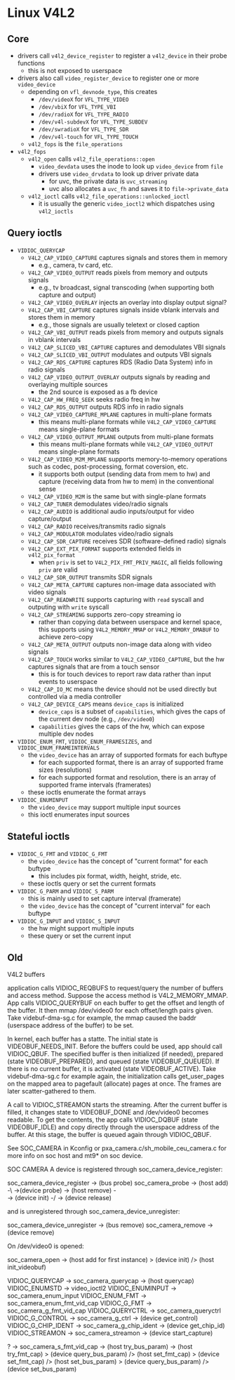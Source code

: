 Linux V4L2
==========

## Core

- drivers call `v4l2_device_register` to register a `v4l2_device` in their
  probe functions
  - this is not exposed to userspace
- drivers also call `video_register_device` to register one or more
  `video_device`
  - depending on `vfl_devnode_type`, this creates
    - `/dev/videoX` for `VFL_TYPE_VIDEO`
    - `/dev/vbiX` for `VFL_TYPE_VBI`
    - `/dev/radioX` for `VFL_TYPE_RADIO`
    - `/dev/v4l-subdevX` for `VFL_TYPE_SUBDEV`
    - `/dev/swradioX` for `VFL_TYPE_SDR`
    - `/dev/v4l-touch` for `VFL_TYPE_TOUCH`
  - `v4l2_fops` is the `file_operations`
- `v4l2_fops`
  - `v4l2_open` calls `v4l2_file_operations::open`
    - `video_devdata` uses the inode to look up `video_device` from `file`
    - drivers use `video_drvdata` to look up driver private data
      - for uvc, the private data is `uvc_streaming`
      - uvc also allocates a `uvc_fh` and saves it to `file->private_data`
  - `v4l2_ioctl` calls `v4l2_file_operations::unlocked_ioctl`
    - it is usually the generic `video_ioctl2` which dispatches using
      `v4l2_ioctls`

## Query ioctls

- `VIDIOC_QUERYCAP`
  - `V4L2_CAP_VIDEO_CAPTURE` captures signals and stores them in memory
    - e.g., camera, tv card, etc.
  - `V4L2_CAP_VIDEO_OUTPUT` reads pixels from memory and outputs signals
    - e.g., tv broadcast, signal transcoding (when supporting both capture and
      output)
  - `V4L2_CAP_VIDEO_OVERLAY` injects an overlay into display output signal?
  - `V4L2_CAP_VBI_CAPTURE` captures signals inside vblank intervals and stores
    them in memory
    - e.g., those signals are usually teletext or closed caption
  - `V4L2_CAP_VBI_OUTPUT` reads pixels from memory and outputs signals in
    vblank intervals
  - `V4L2_CAP_SLICED_VBI_CAPTURE` captures and demodulates VBI signals
  - `V4L2_CAP_SLICED_VBI_OUTPUT` modulates and outputs VBI signals
  - `V4L2_CAP_RDS_CAPTURE` captures RDS (Radio Data System) info in radio
    signals
  - `V4L2_CAP_VIDEO_OUTPUT_OVERLAY` outputs signals by reading and overlaying
    multiple sources
    - the 2nd source is exposed as a fb device
  - `V4L2_CAP_HW_FREQ_SEEK` seeks radio freq in hw
  - `V4L2_CAP_RDS_OUTPUT` outputs RDS info in radio signals
  - `V4L2_CAP_VIDEO_CAPTURE_MPLANE` captures in multi-plane formats
    - this means multi-plane formats while `V4L2_CAP_VIDEO_CAPTURE` means
      single-plane formats
  - `V4L2_CAP_VIDEO_OUTPUT_MPLANE` outputs from multi-plane formats
    - this means multi-plane formats while `V4L2_CAP_VIDEO_OUTPUT` means
      single-plane formats
  - `V4L2_CAP_VIDEO_M2M_MPLANE` supports memory-to-memory operations such as
    codec, post-processing, format coversion, etc.
    - it supports both output (sending data from mem to hw) and capture
      (receiving data from hw to mem) in the conventional sense
  - `V4L2_CAP_VIDEO_M2M` is the same but with single-plane formats
  - `V4L2_CAP_TUNER` demodulates video/radio signals
  - `V4L2_CAP_AUDIO` is additional audio inputs/output for video
    capture/output
  - `V4L2_CAP_RADIO` receives/transmits radio signals
  - `V4L2_CAP_MODULATOR` modulates video/radio signals
  - `V4L2_CAP_SDR_CAPTURE` receives SDR (software-defined radio) signals
  - `V4L2_CAP_EXT_PIX_FORMAT` supports extended fields in `v4l2_pix_format`
    - when `priv` is set to `V4L2_PIX_FMT_PRIV_MAGIC`, all fields following
      `priv` are valid
  - `V4L2_CAP_SDR_OUTPUT` transmits SDR signals
  - `V4L2_CAP_META_CAPTURE` captures non-image data associated with video
    signals
  - `V4L2_CAP_READWRITE` supports capturing with `read` syscall and outputing
    with `write` syscall
  - `V4L2_CAP_STREAMING` supports zero-copy streaming io
    - rather than copying data between userspace and kernel space, this
      supports using `V4L2_MEMORY_MMAP` or `V4L2_MEMORY_DMABUF` to achieve
      zero-copy
  - `V4L2_CAP_META_OUTPUT` outputs non-image data along with video signals
  - `V4L2_CAP_TOUCH` works similar to `V4L2_CAP_VIDEO_CAPTURE`, but the hw
    captures signals that are from a touch sensor
    - this is for touch devices to report raw data rather than input events to
      userspace
  - `V4L2_CAP_IO_MC` means the device should not be used directly but
    controlled via a media controller
  - `V4L2_CAP_DEVICE_CAPS` means `device_caps` is initialized
    - `device_caps` is a subset of `capabilities`, which gives the caps of the
      current dev node (e.g., `/dev/video0`)
    - `capabilities` gives the caps of the hw, which can expose multiple dev
      nodes
- `VIDIOC_ENUM_FMT`, `VIDIOC_ENUM_FRAMESIZES`, and
  `VIDIOC_ENUM_FRAMEINTERVALS`
  - the `video_device` has an array of supported formats for each buftype
    - for each supported format, there is an array of supported frame sizes
      (resolutions)
    - for each supported format and resolution, there is an array of supported
      frame intervals (framerates)
  - these ioctls enumerate the format arrays
- `VIDIOC_ENUMINPUT`
  - the `video_device` may support multiple input sources
  - this ioctl enumerates input sources

## Stateful ioctls

- `VIDIOC_G_FMT` and `VIDIOC_G_FMT`
  - the `video_device` has the concept of "current format" for each buftype
    - this includes pix format, width, height, stride, etc.
  - these ioctls query or set the current formats
- `VIDIOC_G_PARM` and `VIDIOC_S_PARM`
  - this is mainly used to set capture interval (framerate)
  - the `video_device` has the concept of "current interval" for each buftype
- `VIDIOC_G_INPUT` and `VIDIOC_S_INPUT`
  - the hw might support multiple inputs
  - these query or set the current input

## Old

V4L2 buffers

application calls VIDIOC_REQBUFS to request/query the number of buffers and
access method.  Suppose the access method is V4L2_MEMORY_MMAP.  App calls
VIDIOC_QUERYBUF on each buffer to get the offset and length of the buffer.  It
then mmap /dev/video0 for each offset/length pairs given.  Take
videbuf-dma-sg.c for example, the mmap caused the baddr (userspace address of
the buffer) to be set.

In kernel, each buffer has a statte.  The initial state is VIDEOBUF_NEEDS_INIT.
Before the buffers could be used, app should call VIDIOC_QBUF.  The specified
buffer is then initialized (if needed), prepared (state VIDEOBUF_PREPARED), and
queued (state VIDEOBUF_QUEUED).  If there is no current buffer, it is activated
(state VIDEOBUF_ACTIVE).  Take videbuf-dma-sg.c for example again, the
initialization calls get_user_pages on the mapped area to pagefault (allocate)
pages at once.  The frames are later scatter-gathered to them.

A call to VIDIOC_STREAMON starts the streaming.  After the current buffer is
filled, it changes state to VIDEOBUF_DONE and /dev/video0 becomes readable.  To
get the contents, the app calls VIDIOC_DQBUF (state VIDEOBUF_IDLE) and copy
directly through the userspace address of the buffer.  At this stage, the
buffer is queued again through VIDIOC_QBUF.

See SOC_CAMERA in Kconfig or pxa_camera.c/sh_mobile_ceu_camera.c for more
info on soc host and mt9* on soc device.


SOC CAMERA
A device is registered through soc_camera_device_register:

soc_camera_device_register -> (bus probe) soc_camera_probe -> (host add) -\                   ->(device probe) -> (host remove) -\
                                                                           -> (device init) -/                                    -> (device release)

and is unregistered through soc_camera_device_unregister:

soc_camera_device_unregister -> (bus remove) soc_camera_remove -> (device remove)

On /dev/video0 is opened:

soc_camera_open -> (host add for first instance) \> (device init) /> (host init_videobuf)

VIDIOC_QUERYCAP -> soc_camera_querycap -> (host querycap)
VIDIOC_ENUMSTD -> video_ioctl2
VIDIOC_ENUMINPUT -> soc_camera_enum_input
VIDIOC_ENUM_FMT -> soc_camera_enum_fmt_vid_cap
VIDIOC_G_FMT -> soc_camera_g_fmt_vid_cap
VIDIOC_QUERYCTRL -> soc_camera_queryctrl
VIDIOC_G_CONTROL -> soc_camera_g_ctrl -> (device get_control)
VIDIOC_G_CHIP_IDENT -> soc_camera_g_chip_ident -> (device get_chip_id)
VIDIOC_STREAMON -> soc_camera_streamon -> (device start_capture)


? -> soc_camera_s_fmt_vid_cap -> (host try_bus_param) -> (host try_fmt_cap) \> (device query_bus_param) /> (host set_fmt_cap) \> (device set_fmt_cap) /> (host set_bus_param) \> (device query_bus_param) /> (device set_bus_param)
